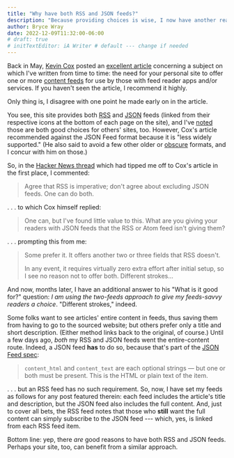 ```yaml
---
title: "Why have both RSS and JSON feeds?"
description: "Because providing choices is wise, I now have another reason to double up on this site’s content feeds."
author: Bryce Wray
date: 2022-12-09T11:32:00-06:00
# draft: true
# initTextEditor: iA Writer # default --- change if needed
---
```


Back in May, [Kevin Cox](https://kevincox.ca) posted an [excellent article](https://kevincox.ca/2022/05/06/rss-feed-best-practices/) concerning a subject on which I've written from time to time: the need for your personal site to offer one or more [content feeds](https://indieweb.org/feed) for use by those with feed reader apps and/or services. If you haven't seen the article, I recommend it highly.

Only thing is, I disagree with one point he made early on in the article.

You see, this site provides both [RSS](https://www.rssboard.org/rss-specification) and [JSON](https://jsonfeed.org/) feeds (linked from their respective icons at the bottom of each page on the site), and I've [noted](/posts/2021/05/help-your-website-get-discovered/) those are both good choices for others' sites, too. However, Cox's article recommended against the JSON Feed format because it is "less widely supported." (He also said to avoid a few other older or [obscure](https://microformats.org/wiki/h-feed) formats, and I concur with him on those.)

So, in the [Hacker News thread](https://news.ycombinator.com/item?id=31293488) which had tipped me off to Cox's article in the first place, I commented:

> Agree that RSS is imperative; don't agree about excluding JSON feeds. One can do both.

. . . to which Cox himself replied:

> One can, but I've found little value to this. What are you giving your readers with JSON feeds that the RSS or Atom feed isn't giving them?

. . . prompting this from me:

> Some prefer it. It offers another two or three fields that RSS doesn't.
>
> In any event, it requires virtually zero extra effort after initial setup, so I see no reason not to offer both. Different strokes...

And now, months later, I have an additional answer to his "What is it good for?" question: *I am using the two-feeds approach to give my feeds-savvy readers a choice*. "Different strokes," indeed.

Some folks want to see articles' entire content in feeds, thus saving them from having to go to the sourced website; but others prefer only a title and short description. (Either method links back to the original, of course.) Until a few days ago, *both* my RSS and JSON feeds went the entire-content route. Indeed, a JSON feed **has** to do so, because that's part of the [JSON Feed spec](https://www.jsonfeed.org/version/1.1/):

> `content_html` and `content_text` are each optional strings — but one or both must be present. This is the HTML or plain text of the item.

. . . but an RSS feed has no such requirement. So, now, I have set my feeds as follows for any post featured therein: each feed includes the article's title and description, but the JSON feed also includes the full content. And, just to cover all bets, the RSS feed notes that those who **still** want the full content can simply subscribe to the JSON feed --- which, yes, is linked from each RSS feed item.

Bottom line: yep, there *are* good reasons to have both RSS and JSON feeds. Perhaps your site, too, can benefit from a similar approach.
